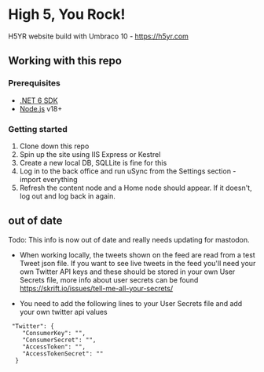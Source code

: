 # High 5, You Rock!
H5YR website build with Umbraco 10 - https://h5yr.com

## Working with this repo

### Prerequisites

- [.NET 6 SDK](https://dotnet.microsoft.com/en-us/download/dotnet/6.0)
- [Node.js](https://nodejs.org/en/) v18+


### Getting started

1. Clone down this repo
2. Spin up the site using IIS Express or Kestrel
3. Create a new local DB, SQLLite is fine for this
4. Log in to the back office and run uSync from the Settings section - import everything
5. Refresh the content node and a Home node should appear. If it doesn't, log out and log back in again.


## out of date

Todo: This info is now out of date and really needs updating for mastodon. 

* When working locally, the tweets shown on the feed are read from a test Tweet json file. If you want to see live tweets in the feed you'll need your own Twitter API keys and these should be stored in your own User Secrets file, more info about user secrets can be found https://skrift.io/issues/tell-me-all-your-secrets/

* You need to add the following lines to your User Secrets file and add your own twitter api values
```
 "Twitter": {
    "ConsumerKey": "",
    "ConsumerSecret": "",
    "AccessToken": "",
    "AccessTokenSecret": "" 
  } 
  ``` 
  
 
